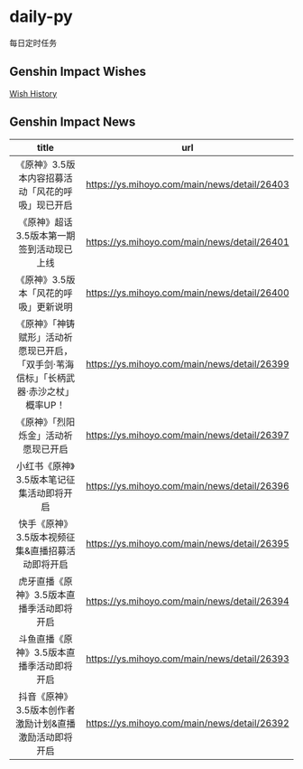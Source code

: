 # daily-py
每日定时任务


## Genshin Impact Wishes
[Wish History](./genshin_impact_wish.md)


## Genshin Impact News

| title | url |
|:---:|:---:|
| 《原神》3.5版本内容招募活动「风花的呼吸」现已开启 | https://ys.mihoyo.com/main/news/detail/26403 |
| 《原神》超话3.5版本第一期签到活动现已上线 | https://ys.mihoyo.com/main/news/detail/26401 |
| 《原神》3.5版本「风花的呼吸」更新说明 | https://ys.mihoyo.com/main/news/detail/26400 |
| 《原神》「神铸赋形」活动祈愿现已开启，「双手剑·苇海信标」「长柄武器·赤沙之杖」概率UP！ | https://ys.mihoyo.com/main/news/detail/26399 |
| 《原神》「烈阳烁金」活动祈愿现已开启 | https://ys.mihoyo.com/main/news/detail/26397 |
| 小红书《原神》3.5版本笔记征集活动即将开启 | https://ys.mihoyo.com/main/news/detail/26396 |
| 快手《原神》3.5版本视频征集&amp;直播招募活动即将开启 | https://ys.mihoyo.com/main/news/detail/26395 |
| 虎牙直播《原神》3.5版本直播季活动即将开启 | https://ys.mihoyo.com/main/news/detail/26394 |
| 斗鱼直播《原神》3.5版本直播季活动即将开启 | https://ys.mihoyo.com/main/news/detail/26393 |
| 抖音《原神》3.5版本创作者激励计划&amp;直播激励活动即将开启 | https://ys.mihoyo.com/main/news/detail/26392 |

